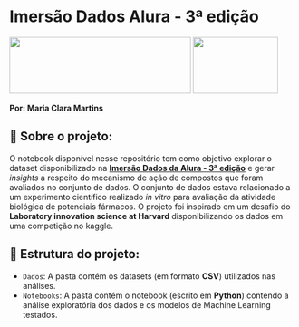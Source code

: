 # Imersão Dados Alura - 3ª edição

<img src="https://www.sterixpert.de/files/sterixpert/customer/media/Sektionsbilder/bbf-sektion-prueflablor-biologische-sicherheit.jpg" width="320" height="100"> <img src="https://altheia.com/wp-content/uploads/2020/11/d41586-018-05267-x_15789480.jpg" width="150" height="100">

**Por: Maria Clara Martins**

## 💊 Sobre o projeto:
O notebook disponível nesse repositório tem como objetivo explorar o dataset disponibilizado na [**Imersão Dados da Alura - 3ª edição**](https://www.alura.com.br/imersao-dados) e gerar *insights* a respeito do mecanismo de ação de compostos que foram avaliados no conjunto de dados. O conjunto de dados estava relacionado a um experimento científico realizado *in vitro* para avaliação da atividade biológica de potenciais fármacos. O projeto foi inspirado em um desafio do **Laboratory innovation science at Harvard** disponibilizando os dados em uma competição no kaggle.

## 📁 Estrutura do projeto:
- `Dados`: A pasta contém os datasets (em formato **CSV**) utilizados nas análises.
- `Notebooks`: A pasta contém o notebook (escrito em **Python**) contendo a análise exploratória dos dados e os modelos de Machine Learning testados.
